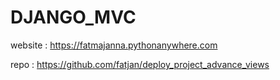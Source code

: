 # DJANGO_MVC

website : https://fatmajanna.pythonanywhere.com

repo : https://github.com/fatjan/deploy_project_advance_views
